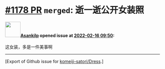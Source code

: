 # [\#1178 PR](https://github.com/komeiji-satori/Dress/pull/1178) `merged`: 逝一逝公开女装照

#### <img src="https://avatars.githubusercontent.com/u/60691961?u=bd25ed22cc26f39d883bc87d13df1504a8a9908a&v=4" width="50">[Asankilp](https://github.com/Asankilp) opened issue at [2022-02-16 09:50](https://github.com/komeiji-satori/Dress/pull/1178):

这女装，多是一件美事啊




-------------------------------------------------------------------------------



[Export of Github issue for [komeiji-satori/Dress](https://github.com/komeiji-satori/Dress).]
